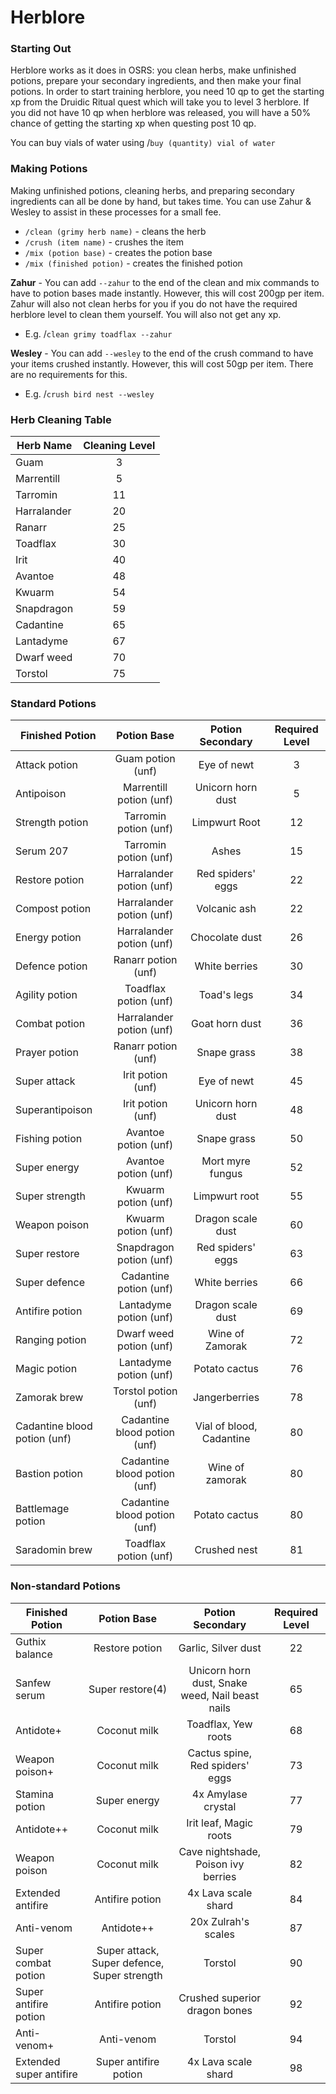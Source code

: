# Herblore

### Starting Out

Herblore works as it does in OSRS: you clean herbs, make unfinished potions, prepare your secondary ingredients, and then make your final potions. In order to start training herblore, you need 10 qp to get the starting xp from the Druidic Ritual quest which will take you to level 3 herblore. If you did not have 10 qp when herblore was released, you will have a 50% chance of getting the starting xp when questing post 10 qp.

You can buy vials of water using /`buy (quantity) vial of water`

### Making Potions

Making unfinished potions, cleaning herbs, and preparing secondary ingredients can all be done by hand, but takes time. You can use Zahur & Wesley to assist in these processes for a small fee.

* `/clean (grimy herb name)` - cleans the herb
* `/crush (item name)` - crushes the item
* `/mix (potion base)` - creates the potion base
* `/mix (finished potion)` - creates the finished potion

**Zahur** - You can add `--zahur` to the end of the clean and mix commands to have to potion bases made instantly. However, this will cost 200gp per item. Zahur will also not clean herbs for you if you do not have the required herblore level to clean them yourself. You will also not get any xp.

* E.g. /`clean grimy toadflax --zahur`

**Wesley** - You can add `--wesley` to the end of the crush command to have your items crushed instantly. However, this will cost 50gp per item. There are no requirements for this.

* E.g. /`crush bird nest --wesley`

### Herb Cleaning Table

| **Herb Name** | **Cleaning Level** |
| ------------- | :----------------: |
| Guam          |          3         |
| Marrentill    |          5         |
| Tarromin      |         11         |
| Harralander   |         20         |
| Ranarr        |         25         |
| Toadflax      |         30         |
| Irit          |         40         |
| Avantoe       |         48         |
| Kwuarm        |         54         |
| Snapdragon    |         59         |
| Cadantine     |         65         |
| Lantadyme     |         67         |
| Dwarf weed    |         70         |
| Torstol       |         75         |

### Standard Potions

| **Finished Potion**          |        **Potion Base**       |   **Potion Secondary**   | **Required Level** |
| ---------------------------- | :--------------------------: | :----------------------: | :----------------: |
| Attack potion                |       Guam potion (unf)      |        Eye of newt       |          3         |
| Antipoison                   |    Marrentill potion (unf)   |     Unicorn horn dust    |          5         |
| Strength potion              |     Tarromin potion (unf)    |       Limpwurt Root      |         12         |
| Serum 207                    |     Tarromin potion (unf)    |           Ashes          |         15         |
| Restore potion               |   Harralander potion (unf)   |     Red spiders' eggs    |         22         |
| Compost potion               |   Harralander potion (unf)   |       Volcanic ash       |         22         |
| Energy potion                |   Harralander potion (unf)   |      Chocolate dust      |         26         |
| Defence potion               |      Ranarr potion (unf)     |       White berries      |         30         |
| Agility potion               |     Toadflax potion (unf)    |        Toad's legs       |         34         |
| Combat potion                |   Harralander potion (unf)   |      Goat horn dust      |         36         |
| Prayer potion                |      Ranarr potion (unf)     |        Snape grass       |         38         |
| Super attack                 |       Irit potion (unf)      |        Eye of newt       |         45         |
| Superantipoison              |       Irit potion (unf)      |     Unicorn horn dust    |         48         |
| Fishing potion               |     Avantoe potion (unf)     |        Snape grass       |         50         |
| Super energy                 |     Avantoe potion (unf)     |     Mort myre fungus     |         52         |
| Super strength               |      Kwuarm potion (unf)     |       Limpwurt root      |         55         |
| Weapon poison                |      Kwuarm potion (unf)     |     Dragon scale dust    |         60         |
| Super restore                |    Snapdragon potion (unf)   |     Red spiders' eggs    |         63         |
| Super defence                |    Cadantine potion (unf)    |       White berries      |         66         |
| Antifire potion              |    Lantadyme potion (unf)    |     Dragon scale dust    |         69         |
| Ranging potion               |    Dwarf weed potion (unf)   |      Wine of Zamorak     |         72         |
| Magic potion                 |    Lantadyme potion (unf)    |       Potato cactus      |         76         |
| Zamorak brew                 |     Torstol potion (unf)     |       Jangerberries      |         78         |
| Cadantine blood potion (unf) | Cadantine blood potion (unf) | Vial of blood, Cadantine |         80         |
| Bastion potion               | Cadantine blood potion (unf) |      Wine of zamorak     |         80         |
| Battlemage potion            | Cadantine blood potion (unf) |       Potato cactus      |         80         |
| Saradomin brew               |     Toadflax potion (unf)    |       Crushed nest       |         81         |

### **Non-standard Potions**

| **Finished Potion**     |               **Potion Base**               |               **Potion Secondary**              | **Required Level** |
| ----------------------- | :-----------------------------------------: | :---------------------------------------------: | :----------------: |
| Guthix balance          |                Restore potion               |               Garlic, Silver dust               |         22         |
| Sanfew serum            |               Super restore(4)              | Unicorn horn dust, Snake weed, Nail beast nails |         65         |
| Antidote+               |                 Coconut milk                |               Toadflax, Yew roots               |         68         |
| Weapon poison+          |                 Coconut milk                |         Cactus spine, Red spiders' eggs         |         73         |
| Stamina potion          |                 Super energy                |                4x Amylase crystal               |         77         |
| Antidote++              |                 Coconut milk                |              Irit leaf, Magic roots             |         79         |
| Weapon poison           |                 Coconut milk                |       Cave nightshade, Poison ivy berries       |         82         |
| Extended antifire       |               Antifire potion               |               4x Lava scale shard               |         84         |
| Anti-venom              |                  Antidote++                 |               20x Zulrah's scales               |         87         |
| Super combat potion     | Super attack, Super defence, Super strength |                     Torstol                     |         90         |
| Super antifire potion   |               Antifire potion               |          Crushed superior dragon bones          |         92         |
| Anti-venom+             |                  Anti-venom                 |                     Torstol                     |         94         |
| Extended super antifire |            Super antifire potion            |               4x Lava scale shard               |         98         |
